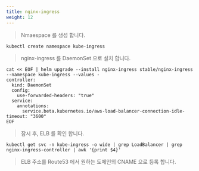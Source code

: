 ```yaml
---
title: nginx-ingress
weight: 12
---
```


> Nmaespace 를 생성 합니다.

```
kubectl create namespace kube-ingress
```

> nginx-ingress 를 DaemonSet 으로 설치 합니다.

```
cat << EOF | helm upgrade --install nginx-ingress stable/nginx-ingress --namespace kube-ingress --values -
controller:
  kind: DaemonSet
  config:
    use-forwarded-headers: "true"
  service:
    annotations:
      service.beta.kubernetes.io/aws-load-balancer-connection-idle-timeout: "3600"
EOF
```

> 잠시 후, ELB 를 확인 합니다.

```
kubectl get svc -n kube-ingress -o wide | grep LoadBalancer | grep nginx-ingress-controller | awk '{print $4}'
```

> ELB 주소를 Route53 에서 원하는 도메인의 CNAME 으로 등록 합니다.
